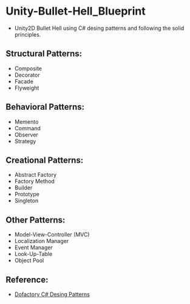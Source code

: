 # Unity-Bullet-Hell_Blueprint

- Unity2D Bullet Hell using C# desing patterns and following the solid principles.

## Structural Patterns:
- Composite
- Decorator
- Facade
- Flyweight

## Behavioral Patterns:
- Memento
- Command
- Observer
- Strategy

## Creational Patterns:
- Abstract Factory
- Factory Method
- Builder
- Prototype
- Singleton

## Other Patterns:
- Model-View-Controller (MVC)
- Localization Manager
- Event Manager
- Look-Up-Table
- Object Pool

## Reference:
- [Dofactory C# Desing Patterns](https://dofactory.com/net/design-patterns)
